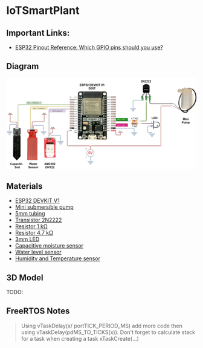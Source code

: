 # IoTSmartPlant


## Important Links:
- [ESP32 Pinout Reference: Which GPIO pins should you use?](https://randomnerdtutorials.com/esp32-pinout-reference-gpios/)

## Diagram

![Diagram](./assets/draws/connection.jpg "Diagram")



## Materials
- [ESP32 DEVKIT V1](https://aliexpi.com/O208)
- [Mini submersible pump](https://aliexpi.com/nxGM)
- [5mm tubing](https://aliexpi.com/nxGM)
- [Transistor 2N2222](https://aliexpi.com/3Rwf)
- [Resistor 1 kΩ](https://aliexpi.com/fG14)
- [Resistor 4.7 kΩ](https://aliexpi.com/fG14)
- [3mm LED]()
- [Capacitive moisture sensor](https://aliexpi.com/Ybzc)
- [Water level sensor](https://aliexpi.com/yfMp)
- [Humidity and Temperature sensor](https://aliexpi.com/JSlJ)

## 3D Model

TODO:


## FreeRTOS Notes

> Using vTaskDelay(x/ portTICK_PERIOD_MS) add more code then using vTaskDelay(pdMS_TO_TICKS(x)).
> Don't forget to calculate stack for a task when creating a task xTaskCreate(...)